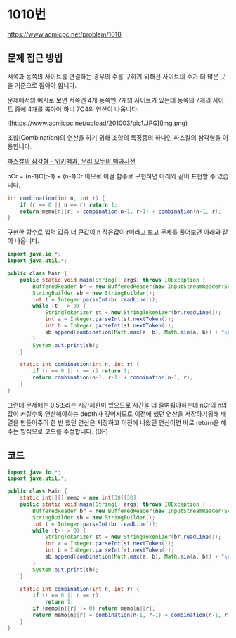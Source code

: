# 1010번

https://www.acmicpc.net/problem/1010

## 문제 접근 방법

서쪽과 동쪽의 사이트를 연결하는 경우의 수를 구하기 위해선 사이트의 수가 더 많은 곳을 기준으로 잡아야 합니다.

문제에서의 예시로 보면 서쪽엔 4개 동쪽엔 7개의 사이트가 있는데 동쪽의 7개의 사이트 중에 4개를 뽑아야 하니 7C4의 연산이 나옵니다.

![https://www.acmicpc.net/upload/201003/pic1.JPG](img.png)

조합(Combination)의 연산을 하기 위해 조합의 특징중의 하나인 파스칼의 삼각형을 이용합니다.

[파스칼의 삼각형 - 위키백과, 우리 모두의 백과사전](https://ko.wikipedia.org/wiki/%ED%8C%8C%EC%8A%A4%EC%B9%BC%EC%9D%98_%EC%82%BC%EA%B0%81%ED%98%95)

nCr = (n-1)C(r-1) + (n-1)Cr 이므로 이걸 함수로 구현하면 아래와 같이 표현할 수 있습니다.

```java
int combination(int n, int r) {
    if (r == 0 || n == r) return 1;
    return memo[n][r] = combination(n-1, r-1) + combination(n-1, r);
}
```

구현한 함수로 입력 값중 더 큰값이 n 작은값이 r이라고 보고 문제를 풀어보면 아래와 같이 나옵니다.

```java
import java.io.*;
import java.util.*;

public class Main {
    public static void main(String[] args) throws IOException {
        BufferedReader br = new BufferedReader(new InputStreamReader(System.in));
        StringBuilder sb = new StringBuilder();
        int t = Integer.parseInt(br.readLine());
        while (t-- > 0) {
            StringTokenizer st = new StringTokenizer(br.readLine());
            int a = Integer.parseInt(st.nextToken());
            int b = Integer.parseInt(st.nextToken());
            sb.append(combination(Math.max(a, b), Math.min(a, b)) + "\n");
        }
        System.out.print(sb);
    }

    static int combination(int n, int r) {
        if (r == 0 || n == r) return 1;
        return combination(n-1, r-1) + combination(n-1, r);
    }
}
```

그런데 문제에는 0.5초라는 시간제한이 있으므로 시간을 더 줄여줘야하는데 nCr의 n의 값이 커질수록 연산해야하는 depth가 깊어지므로 이전에 했던 연산을 저장하기위해 배열을 만들어주어 한 번 했던 연산은 저장하고 이전에 나왔던 연산이면 바로 return을 해주는 방식으로 코드를 수정합니다. (DP)

## 코드

```java
import java.io.*;
import java.util.*;

public class Main {
    static int[][] memo = new int[30][30];
    public static void main(String[] args) throws IOException {
        BufferedReader br = new BufferedReader(new InputStreamReader(System.in));
        StringBuilder sb = new StringBuilder();
        int t = Integer.parseInt(br.readLine());
        while (t-- > 0) {
            StringTokenizer st = new StringTokenizer(br.readLine());
            int a = Integer.parseInt(st.nextToken());
            int b = Integer.parseInt(st.nextToken());
            sb.append(combination(Math.max(a, b), Math.min(a, b)) + "\n");
        }
        System.out.print(sb);
    }

    static int combination(int n, int r) {
        if (r == 0 || n == r)
            return 1;
        if (memo[n][r] != 0) return memo[n][r];
        return memo[n][r] = combination(n-1, r-1) + combination(n-1, r);
    }
}
```